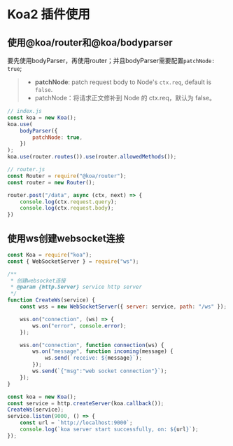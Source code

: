 # Koa2 插件使用

## 使用@koa/router和@koa/bodyparser

要先使用bodyParser，再使用router；并且bodyParser需要配置`patchNode: true`;

> - **patchNode**: patch request body to Node's `ctx.req`, default is `false`.
> - patchNode：将请求正文修补到 Node 的 ctx.req，默认为 false。

```js
// index.js
const koa = new Koa();
koa.use(
    bodyParser({
        patchNode: true,
    })
);
koa.use(router.routes()).use(router.allowedMethods());

// router.js
const Router = require("@koa/router");
const router = new Router();

router.post("/data", async (ctx, next) => {
    console.log(ctx.request.query);
    console.log(ctx.request.body);
})
```

## 使用ws创建websocket连接

```js
const Koa = require("koa");
const { WebSocketServer } = require("ws");

/**
 * 创建websocket连接
 * @param {http.Server} service http server
 */
function CreateWs(service) {
    const wss = new WebSocketServer({ server: service, path: "/ws" });

    wss.on("connection", (ws) => {
        ws.on("error", console.error);
    });

    wss.on("connection", function connection(ws) {
        ws.on("message", function incoming(message) {
			ws.send(`receive: ${message}`);
        });
        ws.send(`{"msg":"web socket connection"}`);
    });
}

const koa = new Koa();
const service = http.createServer(koa.callback());
CreateWs(service);
service.listen(9000, () => {
    const url = `http://localhost:9000`;
    console.log(`koa server start successfully, on: ${url}`);
});
```

